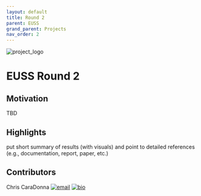 ```yaml
---
layout: default
title: Round 2
parent: EUSS
grand_parent: Projects
nav_order: 2
---
```


![project_logo](../../../../assets/images/coming_soon.png)

# EUSS Round 2

## Motivation
TBD

## Highlights
put short summary of results (with visuals) and point to detailed references (e.g., documentation, report, paper, etc.)

## Contributors
Chris CaraDonna [![email](../../../../assets/images/email.png)](mailto:Christopher.CaraDonna@nrel.gov) [![bio](../../../../assets/images/bio.png)](https://www.nrel.gov/research/staff/chris-caradonna.html)